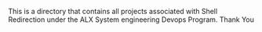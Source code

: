 This is a  directory that  contains all projects  associated with Shell Redirection under the  ALX System engineering Devops Program. 
Thank You
